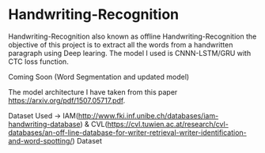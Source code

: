# Handwriting-Recognition

Handwriting-Recognition also known as offline Handwriting-Recognition the objective of this project is to extract all the words from a handwritten paragraph using Deep learing. The model I used is CNNN-LSTM/GRU with CTC loss function. 

Coming Soon (Word Segmentation and updated model)

The model architecture I have taken from this paper https://arxiv.org/pdf/1507.05717.pdf. 

Dataset Used -> IAM(http://www.fki.inf.unibe.ch/databases/iam-handwriting-database)  & CVL(https://cvl.tuwien.ac.at/research/cvl-databases/an-off-line-database-for-writer-retrieval-writer-identification-and-word-spotting/) Dataset
